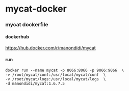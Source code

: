 # mycat-docker

### mycat dockerfile
 
#### dockerhub
https://hub.docker.com/r/manondidi/mycat  

#### run

``` 
docker run --name mycat -p 8066:8066 -p 9066:9066  \
-v /root/mycat/conf:/usr/local/mycat/conf  \
-v /root/mycat/logs:/usr/local/mycat/logs  \
-d manondidi/mycat:1.6.7.5
```
